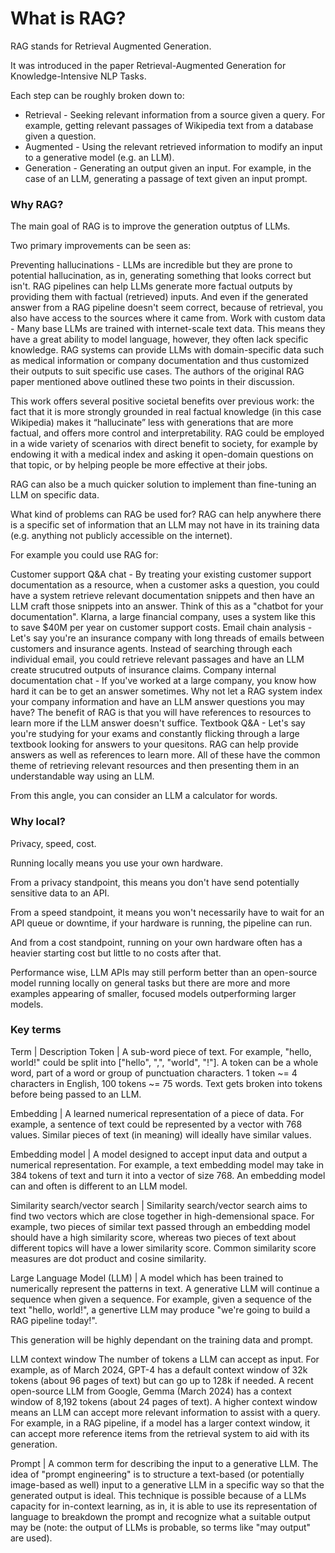 
# What is RAG?
RAG stands for Retrieval Augmented Generation.

It was introduced in the paper Retrieval-Augmented Generation for Knowledge-Intensive NLP Tasks.

Each step can be roughly broken down to:

* Retrieval - Seeking relevant information from a source given a query. For example, getting relevant passages of Wikipedia text from a database given a question.
* Augmented - Using the relevant retrieved information to modify an input to a generative model (e.g. an LLM).
* Generation - Generating an output given an input. For example, in the case of an LLM, generating a passage of text given an input prompt.

### Why RAG?
The main goal of RAG is to improve the generation outptus of LLMs.

Two primary improvements can be seen as:

Preventing hallucinations - LLMs are incredible but they are prone to potential hallucination, as in, generating something that looks correct but isn't. RAG pipelines can help LLMs generate more factual outputs by providing them with factual (retrieved) inputs. And even if the generated answer from a RAG pipeline doesn't seem correct, because of retrieval, you also have access to the sources where it came from.
Work with custom data - Many base LLMs are trained with internet-scale text data. This means they have a great ability to model language, however, they often lack specific knowledge. RAG systems can provide LLMs with domain-specific data such as medical information or company documentation and thus customized their outputs to suit specific use cases.
The authors of the original RAG paper mentioned above outlined these two points in their discussion.

This work offers several positive societal benefits over previous work: the fact that it is more strongly grounded in real factual knowledge (in this case Wikipedia) makes it “hallucinate” less with generations that are more factual, and offers more control and interpretability. RAG could be employed in a wide variety of scenarios with direct benefit to society, for example by endowing it with a medical index and asking it open-domain questions on that topic, or by helping people be more effective at their jobs.

RAG can also be a much quicker solution to implement than fine-tuning an LLM on specific data.

What kind of problems can RAG be used for?
RAG can help anywhere there is a specific set of information that an LLM may not have in its training data (e.g. anything not publicly accessible on the internet).

For example you could use RAG for:

Customer support Q&A chat - By treating your existing customer support documentation as a resource, when a customer asks a question, you could have a system retrieve relevant documentation snippets and then have an LLM craft those snippets into an answer. Think of this as a "chatbot for your documentation". Klarna, a large financial company, uses a system like this to save $40M per year on customer support costs.
Email chain analysis - Let's say you're an insurance company with long threads of emails between customers and insurance agents. Instead of searching through each individual email, you could retrieve relevant passages and have an LLM create strucutred outputs of insurance claims.
Company internal documentation chat - If you've worked at a large company, you know how hard it can be to get an answer sometimes. Why not let a RAG system index your company information and have an LLM answer questions you may have? The benefit of RAG is that you will have references to resources to learn more if the LLM answer doesn't suffice.
Textbook Q&A - Let's say you're studying for your exams and constantly flicking through a large textbook looking for answers to your quesitons. RAG can help provide answers as well as references to learn more.
All of these have the common theme of retrieving relevant resources and then presenting them in an understandable way using an LLM.

From this angle, you can consider an LLM a calculator for words.

### Why local?
Privacy, speed, cost.

Running locally means you use your own hardware.

From a privacy standpoint, this means you don't have send potentially sensitive data to an API.

From a speed standpoint, it means you won't necessarily have to wait for an API queue or downtime, if your hardware is running, the pipeline can run.

And from a cost standpoint, running on your own hardware often has a heavier starting cost but little to no costs after that.

Performance wise, LLM APIs may still perform better than an open-source model running locally on general tasks but there are more and more examples appearing of smaller, focused models outperforming larger models.

### Key terms
Term |	Description
Token |	A sub-word piece of text. For example, "hello, world!" could be split into ["hello", ",", "world", "!"]. A token can be a whole word,
part of a word or group of punctuation characters. 1 token ~= 4 characters in English, 100 tokens ~= 75 words.
Text gets broken into tokens before being passed to an LLM.

Embedding |	A learned numerical representation of a piece of data. For example, a sentence of text could be represented by a vector with
768 values. Similar pieces of text (in meaning) will ideally have similar values.

Embedding model |	A model designed to accept input data and output a numerical representation. For example, a text embedding model may take in 384
tokens of text and turn it into a vector of size 768. An embedding model can and often is different to an LLM model.

Similarity search/vector search	| Similarity search/vector search aims to find two vectors which are close together in high-demensional space. For example,
two pieces of similar text passed through an embedding model should have a high similarity score, whereas two pieces of text about
different topics will have a lower similarity score. Common similarity score measures are dot product and cosine similarity.

Large Language Model (LLM) |	A model which has been trained to numerically represent the patterns in text. A generative LLM will continue a sequence when given a sequence.
For example, given a sequence of the text "hello, world!", a genertive LLM may produce "we're going to build a RAG pipeline today!".

This generation will be highly dependant on the training data and prompt.

LLM context window	The number of tokens a LLM can accept as input. For example, as of March 2024, GPT-4 has a default context window of 32k tokens
(about 96 pages of text) but can go up to 128k if needed. A recent open-source LLM from Google, Gemma (March 2024) has a context
window of 8,192 tokens (about 24 pages of text). A higher context window means an LLM can accept more relevant information
to assist with a query. For example, in a RAG pipeline, if a model has a larger context window, it can accept more reference items
from the retrieval system to aid with its generation.

Prompt |	A common term for describing the input to a generative LLM. The idea of "prompt engineering" is to structure a text-based
(or potentially image-based as well) input to a generative LLM in a specific way so that the generated output is ideal. This technique is
possible because of a LLMs capacity for in-context learning, as in, it is able to use its representation of language to breakdown
the prompt and recognize what a suitable output may be (note: the output of LLMs is probable, so terms like "may output" are used).
 